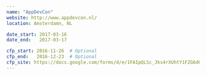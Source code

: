 ```yaml
---
name: "AppDevCon"
website: http://www.appdevcon.nl/
location: Amsterdamn, NL

date_start: 2017-03-16
date_end:   2017-03-17

cfp_start: 2016-11-26  # Optional
cfp_end:   2016-12-23  # Optional
cfp_site: https://docs.google.com/forms/d/e/1FAIpQLSc_Jks4rXUhtY1FZG6dOdMXamVwSosgHgqgMxKVg7l8kIYdNQ/viewform
---
```

